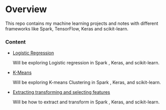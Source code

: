 # Overview
This repo contains my machine learning projects and notes with different frameworks like Spark, TensorFlow, Keras and scikit-learn.

### Content

 - [Logistic Regression](projects/logistic_regression)

   Will be exploring Logistic regression in Spark , Keras, and  scikit-learn.

 - [K-Means](projects/k_means)

   Will be exploring K-means Clustering in Spark , Keras, and  scikit-learn.

 - [Extracting transforming and selecting features](projects/extracting_transforming_and_selecting_features)

   Will be how to extract and transform in Spark , Keras, and  scikit-learn.
